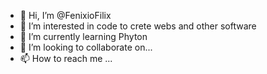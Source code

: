 - 👋 Hi, I’m @FenixioFilix
- 👀 I’m interested in code to crete webs and other software
- 🌱 I’m currently learning Phyton
- 💞️ I’m looking to collaborate on... 
- 📫 How to reach me ...

<!---
FenixioFilix/FenixioFilix is a ✨ special ✨ repository because its `README.md` (this file) appears on your GitHub profile.
You can click the Preview link to take a look at your changes.
--->
